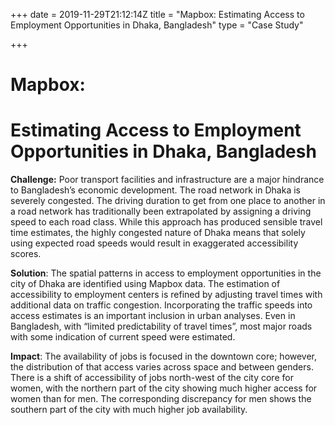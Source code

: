 +++
date = 2019-11-29T21:12:14Z
title = "Mapbox: Estimating Access to Employment Opportunities in Dhaka, Bangladesh"
type = "Case Study"

+++
# Mapbox: 

# Estimating Access to Employment Opportunities in Dhaka, Bangladesh

**Challenge:** Poor transport facilities and infrastructure are a major hindrance to Bangladesh’s economic development. The road network in Dhaka is severely congested. The driving duration to get from one place to another in a road network has traditionally been extrapolated by assigning a driving speed to each road class. While this approach has produced sensible travel time estimates, the highly congested nature of Dhaka means that solely using expected road speeds would result in exaggerated accessibility scores.

**Solution**: The spatial patterns in access to employment opportunities in the city of Dhaka are identified using Mapbox data. The estimation of accessibility to employment centers is refined by adjusting travel times with additional data on traffic congestion. Incorporating the traffic speeds into access estimates is an important inclusion in urban analyses. Even in Bangladesh, with “limited predictability of travel times”, most major roads with some indication of current speed were estimated.

**Impact**: The availability of jobs is focused in the downtown core; however, the distribution of that access varies across space and between genders. There is a shift of accessibility of jobs north-west of the city core for women, with the northern part of the city showing much higher access for women than for men. The corresponding discrepancy for men shows the southern part of the city with much higher job availability.